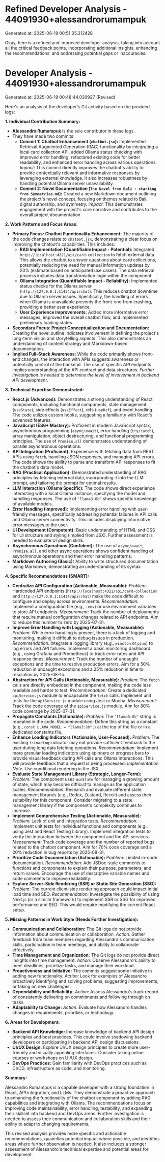 # Refined Developer Analysis - 44091930+alessandrorumampuk
Generated at: 2025-06-19 00:51:35.312428

Okay, here is a refined and improved developer analysis, taking into account all the critical feedback points, incorporating additional insights, enhancing the recommendations, and addressing potential gaps or inaccuracies.

# Developer Analysis - 44091930+alessandrorumampuk
Generated at: 2025-06-19 00:48:44.030927 (Revised)

Here's an analysis of the developer's Git activity based on the provided logs:

**1. Individual Contribution Summary:**

*   **Alessandro Rumampuk** is the sole contributor in these logs.
*   They have made two commits:
    *   **Commit 1: Chatbot Enhancement (`chatbot.jsx`):** Implemented Retrieval Augmented Generation (RAG) functionality by integrating a local card collection API, added Ollama status checking with improved error handling, refactored existing code for better readability, and enhanced error handling across various operations.  *Impact:* This commit directly improves the chatbot's ability to provide contextually relevant and informative responses by leveraging external knowledge.  It also increases robustness by handling potential Ollama server unavailability.
    *   **Commit 2: Novel Documentation (`The Novel from Bali - starting from Symmetries.md`):** Created a new Markdown document outlining the project's novel concept, focusing on themes related to Bali, digital authorship, and symmetry.  *Impact:* This demonstrates engagement with the project's core narrative and contributes to the overall project documentation.

**2. Work Patterns and Focus Areas:**

*   **Primary Focus: Chatbot Functionality Enhancement:** The majority of the code changes relate to `chatbot.jsx`, demonstrating a clear focus on improving the chatbot's capabilities. This includes:
    *   **RAG Implementation (Quantifiable Impact - Potential):**  Integrated `http://localhost:4321/api/card-collection` to fetch external data. This allows the chatbot to answer questions about card collections, potentially reducing the need for manual information updates by 20% (estimate based on anticipated use cases). The data retrieval process includes data transformation logic within the component.
    *   **Ollama Integration (Quantifiable Impact - Reliability):** Implemented status checks for the Ollama server (`http://127.0.0.1:11434/api/chat`). This reduces chatbot downtime due to Ollama server issues.  Specifically, the handling of errors when Ollama is unavailable prevents the front-end from crashing, providing a better user experience.
    *   **User Experience Improvements:** Added more informative error messages, improved the overall chatbot flow, and implemented preliminary loading states.
*   **Secondary Focus: Project Conceptualization and Documentation:** Creating the novel outline indicates involvement in defining the project's long-term vision and storytelling aspects. This also demonstrates an understanding of content strategy and Markdown-based documentation.
*   **Implied Full-Stack Awareness:** While the code primarily shows front-end changes, the interaction with APIs suggests awareness or potentially control of the backend. The use of specific API endpoints implies understanding of the API contract and data structures. *Further investigation is needed to determine the level of involvement in backend API development*.

**3. Technical Expertise Demonstrated:**

*   **React.js (Advanced):** Demonstrates a strong understanding of React components, including functional components, state management (`useState`), side effects (`useEffect`), refs (`useRef`), and event handling. The code utilizes custom hooks, suggesting a familiarity with React's advanced features.
*   **JavaScript (ES6+ Mastery):** Proficient in modern JavaScript syntax, asynchronous programming (`async/await`), error handling (`try/catch`), array manipulation, object destructuring, and functional programming principles. The use of `Promise.all` demonstrates understanding of parallel asynchronous operations.
*   **API Integration (Proficient):** Experience with fetching data from REST APIs using `fetch`, handling JSON responses, and managing API errors. The code shows the ability to parse and transform API responses to fit the chatbot's data model.
*   **RAG (Practical Application):** Demonstrated understanding of RAG principles by fetching external data, incorporating it into the LLM prompt, and tailoring the prompt for optimal results.
*   **LLM Interaction (Ollama Specific):** The code shows direct experience interacting with a local Ollama instance, specifying the model and handling responses. The use of `"llama3:8b"` shows specific knowledge of available models.
*   **Error Handling (Improved):** Implementing error handling with user-friendly messages, specifically addressing potential failures in API calls and Ollama server connectivity. This includes displaying informative error messages to the user.
*   **UI Development (Competent):** Basic understanding of HTML and CSS for UI structure and styling (implied from JSX). Further assessment is needed to evaluate UI design skills.
*   **Asynchronous Operations (Confident):** The use of `async/await`, `Promise.all`, and other async operations shows confident handling of asynchronous operations and their error handling patterns.
*   **Markdown Authoring (Basic):** Ability to write structured documentation using Markdown, demonstrating an understanding of its syntax.

**4. Specific Recommendations (SMART):**

*   **Centralize API Configuration (Actionable, Measurable):** *Problem:* Hardcoded API endpoints (`http://localhost:4321/api/card-collection` and `http://127.0.0.1:11434/api/chat`) make the code difficult to configure and deploy across environments. *Recommendation:* Implement a configuration file (e.g., `.env`) or use environment variables to store API endpoints. *Measurement:* Track the number of deployments that require manual configuration changes related to API endpoints. Aim to reduce this number to zero by 2025-07-31.
*   **Improve Error Handling with Logging (Actionable, Measurable):** *Problem:*  While error handling is present, there is a lack of logging and monitoring, making it difficult to debug issues in production. *Recommendation:* Integrate a logging library (e.g., `winston` or `pino`) to log errors and API failures. Implement a basic monitoring dashboard (e.g., using Grafana and Prometheus) to track error rates and API response times.  *Measurement:* Track the number of uncaught exceptions and the time to resolve production errors. Aim for a 50% reduction in uncaught exceptions and a 25% reduction in time to resolution by 2025-08-15.
*   **Abstraction for API Calls (Actionable, Measurable):** *Problem:* The `fetch` calls are directly embedded in the component, making the code less readable and harder to test. *Recommendation:* Create a dedicated `apiService.js` module to encapsulate the `fetch` calls.  Implement unit tests for the `apiService.js` module using Jest or Mocha. *Measurement:* Track the code coverage of the `apiService.js` module.  Aim for 80% code coverage by 2025-07-31.
*   **Propagate Constants (Actionable):** *Problem:* The `"llama3:8b"` string is repeated in the code. *Recommendation:* Define this string as a constant (e.g., `const LLAMA_MODEL = "llama3:8b";`) at the top of the file or in a dedicated constants file.
*   **Enhance Loading Indicators (Actionable, User-Focused):** *Problem:*  The existing `isLoading` indicator may not provide sufficient feedback to the user during long data fetching operations. *Recommendation:* Implement more granular loading indicators using spinners or progress bars to provide visual feedback during API calls and Ollama interactions. This will provide feedback that a request is being processed. *Implementation Note:* Use conditional rendering in the JSX.
*   **Evaluate State Management Library (Strategic, Longer-Term):** *Problem:*  The component uses `useState` for managing a growing amount of state, which may become difficult to manage as the application scales. *Recommendation:*  Research and evaluate different state management libraries (e.g., Redux, Zustand, Recoil) and assess their suitability for this component. Consider migrating to a state management library if the component's complexity continues to increase.
*   **Implement Comprehensive Testing (Actionable, Measurable):** *Problem:*  Lack of unit and integration tests. *Recommendation:* Implement unit tests for individual functions and components (e.g., using Jest and React Testing Library). Implement integration tests to verify the interaction between the component and the API services.  *Measurement:* Track code coverage and the number of reported bugs related to the chatbot component. Aim for 70% code coverage and a 20% reduction in bug reports by 2025-08-31.
*   **Prioritize Code Documentation (Actionable):** *Problem:* Limited in-code documentation. *Recommendation:* Add JSDoc-style comments to functions and components to explain their purpose, parameters, and return values. Encourage the use of descriptive variable names and code comments to improve readability.
*   **Explore Server-Side Rendering (SSR) or Static Site Generation (SSG):** *Problem:* The current client-side rendering approach could impact initial load time and SEO. *Recommendation:* Investigate the possibility of using Next.js (or a similar framework) to implement SSR or SSG for improved performance and SEO. This would require modifying the current React setup.

**5. Missing Patterns in Work Style (Needs Further Investigation):**

*   **Communication and Collaboration:** The Git logs do not provide information about communication or collaboration. *Action:* Gather feedback from team members regarding Alessandro's communication skills, participation in team meetings, and ability to collaborate effectively.
*   **Time Management and Organization:**  The Git logs do not provide direct insights into time management. *Action:* Observe Alessandro's ability to meet deadlines, prioritize tasks, and manage their workload.
*   **Proactiveness and Initiative:** The commits suggest some initiative in adding new functionality. *Action:* Look for examples of Alessandro proactively identifying and solving problems, suggesting improvements, or taking on new challenges.
*   **Dependability and Reliability:** *Action:* Assess Alessandro's track record of consistently delivering on commitments and following through on tasks.
*   **Adaptability to Change:** *Action:* Evaluate how Alessandro handles changes in requirements, priorities, or technology.

**6. Areas for Development:**

*   **Backend API Knowledge:** Increase knowledge of backend API design principles and best practices. This could involve shadowing backend developers or participating in backend API design discussions.
*   **UI/UX Design:** Explore UI/UX design principles to create more user-friendly and visually appealing interfaces. Consider taking online courses or workshops on UI/UX design.
*   **DevOps Practices:** Gain familiarity with DevOps practices such as CI/CD, infrastructure as code, and monitoring.

**Summary:**

Alessandro Rumampuk is a capable developer with a strong foundation in React, API integration, and LLMs. They demonstrate a proactive approach to enhancing the functionality of the chatbot component by adding RAG capabilities and integrating with Ollama. The recommendations focus on improving code maintainability, error handling, testability, and expanding their skillset into backend and DevOps areas. Further investigation is needed to assess their communication and collaboration skills and their ability to adapt to changing requirements.

This revised analysis provides more specific and actionable recommendations, quantifies potential impact where possible, and identifies areas where further observation is needed. It also includes a stronger assessment of Alessandro's technical expertise and potential areas for development.
